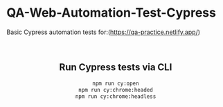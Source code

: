 # QA-Web-Automation-Test-Cypress

Basic Cypress automation tests for:(https://qa-practice.netlify.app/)

<span align="center">


  <br/>

## Run Cypress tests via CLI
```sh
npm run cy:open
npm run cy:chrome:headed
npm run cy:chrome:headless
```
  
  </span>
